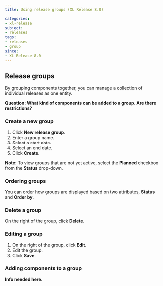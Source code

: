 ```yaml
---
title: Using release groups (XL Release 8.0)

categories:
- xl-release
subject:
- releases
tags:
- releases
- group
since:
- XL Release 8.0
---
```


## Release groups
By grouping components together, you can manage a collection of individual releases as one entity.

**Question: What kind of components can be added to a group. Are there restrictions?**

### Create a new group
1. Click **New release group**.
1. Enter a group name.
1. Select a start date.
1. Select an end date.
1. Click **Create**.

  **Note:** To view groups that are not yet active, select the **Planned** checkbox from the **Status** drop-down.  

### Ordering groups
You can order how groups are displayed based on two attributes, **Status** and **Order by**.

### Delete a group
On the right of the group, click **Delete**.

### Editing a group
1. On the right of the group, click **Edit**.
1. Edit the group.
1. Click **Save**.

### Adding components to a group
**Info needed here.**

